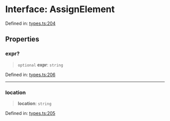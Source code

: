 # Interface: AssignElement

Defined in: [types.ts:204](https://github.com/caweinshenker/sxcml-js/blob/957847bdc6405b8502a575517be9bde5a1c195dc/src/types.ts#L204)

## Properties

### expr?

> `optional` **expr**: `string`

Defined in: [types.ts:206](https://github.com/caweinshenker/sxcml-js/blob/957847bdc6405b8502a575517be9bde5a1c195dc/src/types.ts#L206)

***

### location

> **location**: `string`

Defined in: [types.ts:205](https://github.com/caweinshenker/sxcml-js/blob/957847bdc6405b8502a575517be9bde5a1c195dc/src/types.ts#L205)

